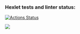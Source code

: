 ### Hexlet tests and linter status:
[![Actions Status](https://github.com/sergye/java-project-lvl1/workflows/hexlet-check/badge.svg)](https://github.com/sergye/java-project-lvl1/actions)

<a href="https://codeclimate.com/github/sergye/java-project-lvl1"><img src="https://api.codeclimate.com/v1/badges/a99a88d28ad37a79dbf6/maintainability" /></a>
